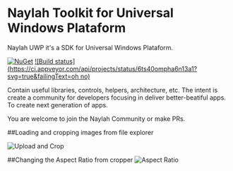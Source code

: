 # Naylah Toolkit for Universal Windows Plataform
Naylah UWP it's a SDK for Universal Windows Plataform. 

[![NuGet](https://img.shields.io/nuget/dt/Microsoft.AspNet.Mvc.svg?style=flat-square)](https://www.nuget.org/packages/Naylah.Toolkit.UWP/)
[![Build status](https://ci.appveyor.com/api/projects/status/6ts40ompha6n13a1?svg=true&failingText=oh no)](https://ci.appveyor.com/project/daemun/naylah-uwp)


Contain useful libraries, controls, helpers, architecture, etc. The intent is create a community for developers focusing in deliver better-beatiful apps. To create next generation of apps.

You are welcome to join the Naylah Community or make PRs.

##Loading and cropping images from file explorer

![Upload and Crop](http://imgur.com/mhmiwa0.gif)

##Changing the Aspect Ratio from cropper
![Aspect Ratio](http://i.imgur.com/PnyDD4o.gif)
